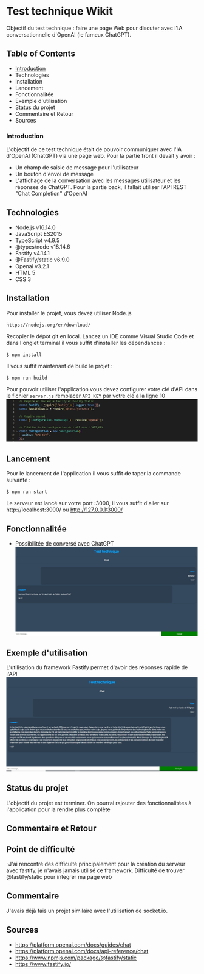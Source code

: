 # Test technique Wikit
Objectif du test technique : faire une page Web pour discuter avec l'IA conversationnelle d'OpenAI (le fameux ChatGPT).
## Table of Contents
* [Introduction](###Introduction)
* Technologies
* Installation
* Lancement
* Fonctionnalitée
* Exemple d'utilisation
* Status du projet
* Commentaire et Retour
* Sources

### Introduction
L'objectif de ce test technique était de pouvoir communiquer avec l'IA d'OpenAI (ChatGPT) via une page web.
Pour la partie front il devait y avoir :
* Un champ de saisie de message pour l'utilisateur
* Un bouton d'envoi de message
* L'affichage de la conversation avec les messages utilisateur et les réponses de ChatGPT.
Pour la partie back, il fallait utiliser l'API REST "Chat Completion" d'OpenAI

## Technologies
* Node.js v16.14.0
* JavaScript ES2015
* TypeScript v4.9.5
* @types/node v18.14.6
* Fastify v4.14.1
* @Fastify/static v6.9.0
* Openai v3.2.1
* HTML 5 
* CSS 3

## Installation
Pour installer le projet, vous devez utiliser Node.js 
```
https://nodejs.org/en/download/
```
Recopier le dépot git en local.
Lancez un IDE comme Visual Studio Code et dans l'onglet terminal il vous suffit d'installer les dépendances :
```
$ npm install
```
Il vous suffit maintenant de build le projet :
```
$ npm run build
```
Pour pouvoir utiliser l'application vous devez configurer votre clé d'API dans le fichier `server.js` remplacer `API_KEY` par votre clé à la ligne 10
![Change API KEY](./img/api_key.jpg)

## Lancement
Pour le lancement de l'application il vous suffit de taper la commande suivante :
```
$ npm run start
```
Le serveur est lancé sur votre port :3000, il vous suffit d'aller sur http://localhost:3000/ ou http://127.0.0.1:3000/

## Fonctionnalitée
* Possibilitée de conversé avec ChatGPT
![Chat Web Page](./img/chat.jpg)

## Exemple d'utilisation
L'utilisation du framework Fastify permet d'avoir des réponses rapide de l'API
![Exemple d'utilisation](./img/exempleUse.jpg)

## Status du projet
L'objectif du projet est terminer.
On pourrai rajouter des fonctionnalitées à l'application pour la rendre plus complète

## Commentaire et Retour
## Point de difficulté
-J'ai rencontré des difficulté principalement pour la création du serveur avec fastify, je n'avais jamais utilisé ce framework. Difficulté de trouver @fastify/static pour integrer ma page web

## Commentaire
J'avais déjà fais un projet similaire avec l'utilisation de socket.io.

## Sources
* https://platform.openai.com/docs/guides/chat 
* https://platform.openai.com/docs/api-reference/chat 
* https://www.npmjs.com/package/@fastify/static
* https://www.fastify.io/
